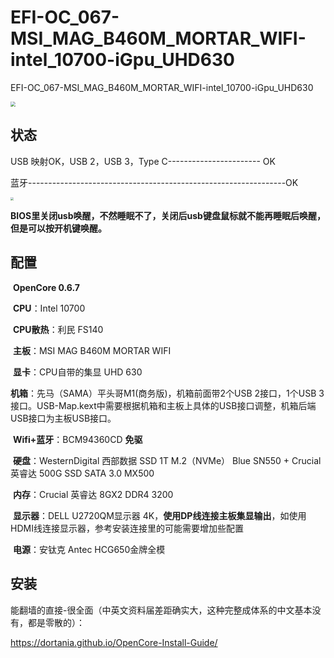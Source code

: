 # EFI-OC_067-MSI_MAG_B460M_MORTAR_WIFI-intel_10700-iGpu_UHD630
EFI-OC_067-MSI_MAG_B460M_MORTAR_WIFI-intel_10700-iGpu_UHD630

<img src="https://tva1.sinaimg.cn/large/008eGmZEgy1gpfxmqtw1zj31hc0u04qz.jpg" style="zoom: 50%;" />





## 状态

USB 映射OK，USB 2，USB 3，Type C----------------------- OK

蓝牙----------------------------------------------------------------OK

<img src="https://tva1.sinaimg.cn/large/008eGmZEgy1gpfxshckkqj30gk0kstbe.jpg" style="zoom:33%;" />



**BIOS里关闭usb唤醒，不然睡眠不了，关闭后usb键盘鼠标就不能再睡眠后唤醒，但是可以按开机键唤醒。**     



## 配置

​	**OpenCore 0.6.7**

​	**CPU**：Intel 10700

​	**CPU散热**：利民 FS140

​	**主板**：MSI MAG B460M MORTAR WIFI

​	**显卡**：CPU自带的集显 UHD 630

​	**机箱**：先马（SAMA）平头哥M1(商务版)，机箱前面带2个USB 2接口，1个USB 3接口。USB-Map.kext中需要根据机箱和主板上具体的USB接口调整，机箱后端USB接口为主板USB接口。

​	**Wifi+蓝牙**：BCM94360CD **免驱**

​	**硬盘**：WesternDigital 西部数据 SSD 1T M.2（NVMe） Blue SN550 +  Crucial 英睿达 500G SSD SATA 3.0 MX500

​	**内存**：Crucial 英睿达 8GX2 DDR4 3200

​	**显示器**：DELL U2720QM显示器 4K，**使用DP线连接主板集显输出**，如使用HDMI线连接显示器，参考安装连接里的可能需要增加些配置

​	**电源**：安钛克 Antec HCG650金牌全模



## 安装

能翻墙的直接-很全面（中英文资料届差距确实大，这种完整成体系的中文基本没有，都是零散的）：

https://dortania.github.io/OpenCore-Install-Guide/







